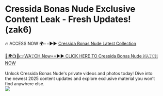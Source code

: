 # Cressida Bonas Nude Exclusive Content Leak - Fresh Updates! (zak6)

🔥 ACCESS NOW 🌍==►► <a href="https://tinyurl.com/yc657z5k" rel="nofollow">Cressida Bonas Nude Latest Collection</a>
<br><br>
[🔴🌍📺📱👉WA𝚃CH Now==►► CLICK HERE TO Cressida Bonas Nude 𝚆𝙰𝚃𝙲𝙷 NOW](https://tinyurl.com/yc657z5k)
<br><br>
Unlock Cressida Bonas Nude's private videos and photos today! Dive into the newest 2025 content updates and explore exclusive material you won’t find anywhere else.
<br>
<a href="https://tinyurl.com/yc657z5k" rel="nofollow" data-target="animated-image.originalLink"><img src="https://camo.githubusercontent.com/8a4f000d20f83aca3bf7ec5f350d767afa0574a8a352519fd8cfa583a6f93a33/68747470733a2f2f692e696d6775722e636f6d2f644a486b345a712e676966" data-canonical-src="https://i.imgur.com/dJHk4Zq.gif" style="max-width: 100%; display: inline-block;" data-target="animated-image.originalImage"></a>
<br>
